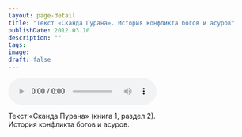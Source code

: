 ```yaml
---
layout: page-detail
title: "Текст «Сканда Пурана». История конфликта богов и асуров"
publishDate: 2012.03.10
description: ""
tags:
image:
draft: false
---
```


<audio title="2012.03.10 - Текст «Сканда Пурана». История конфликта богов и асуров.mp3" src="https://filer-api.advayta.org/v1.0/public/files/73264" controls=""></audio>

 Текст «Сканда Пурана» (книга 1, раздел 2).   
 История конфликта богов и асуров.  

  
